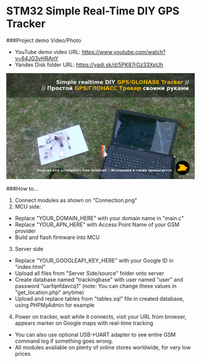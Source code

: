# STM32 Simple Real-Time DIY GPS Tracker

###Project demo Video/Photo
- YouTube demo video URL: https://www.youtube.com/watch?v=64JG3vHRAnY
- Yandex Disk folder URL: https://yadi.sk/d/5PK87rGz33XpUh

[![Simple realtime DIY GPS/GLONASS Tracker - Youtube](./cover.jpg)](https://www.youtube.com/watch?v=64JG3vHRAnY)

###How to...
1. Connect modules as shown on "Connection.png"
2. MCU side:
  * Replace "YOUR_DOMAIN_HERE" with your domain name in "main.c"
  * Replace "YOUR_APN_HERE" with Access Point Name of your GSM provider
  * Build and flash firmware into MCU
3. Server side
  * Replace "YOUR_GOOGLEAPI_KEY_HERE" with your Google ID in "index.html"
  * Upload all files from "Server Side/source" folder onto server
  * Create database named "trackingbase" with user named "user" and password "uarfqnfdavcq1" (note: You can change these values in "get_location.php" anytime)
  * Upload and replace tables from "tables.sql" file in created database, using PHPMyAdmin for example
4. Power on tracker, wait while it connects, visit your URL from browser, appears marker on Google maps with real-time tracking

- You can also use optional USB->UART adapter to see entire GSM command log if something goes wrong.
- All modules available on plenty of online stores worldwide, for very low prices
